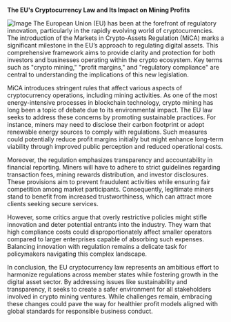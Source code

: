 **The EU's Cryptocurrency Law and Its Impact on Mining Profits**


![Image](https://github.com/user-attachments/assets/31692037-0104-4703-abd1-696b6a7dd41b)
The European Union (EU) has been at the forefront of regulatory innovation, particularly in the rapidly evolving world of cryptocurrencies. The introduction of the Markets in Crypto-Assets Regulation (MiCA) marks a significant milestone in the EU’s approach to regulating digital assets. This comprehensive framework aims to provide clarity and protection for both investors and businesses operating within the crypto ecosystem. Key terms such as "crypto mining," "profit margins," and "regulatory compliance" are central to understanding the implications of this new legislation.

MiCA introduces stringent rules that affect various aspects of cryptocurrency operations, including mining activities. As one of the most energy-intensive processes in blockchain technology, crypto mining has long been a topic of debate due to its environmental impact. The EU law seeks to address these concerns by promoting sustainable practices. For instance, miners may need to disclose their carbon footprint or adopt renewable energy sources to comply with regulations. Such measures could potentially reduce profit margins initially but might enhance long-term viability through improved public perception and reduced operational costs.

Moreover, the regulation emphasizes transparency and accountability in financial reporting. Miners will have to adhere to strict guidelines regarding transaction fees, mining rewards distribution, and investor disclosures. These provisions aim to prevent fraudulent activities while ensuring fair competition among market participants. Consequently, legitimate miners stand to benefit from increased trustworthiness, which can attract more clients seeking secure services.

However, some critics argue that overly restrictive policies might stifle innovation and deter potential entrants into the industry. They warn that high compliance costs could disproportionately affect smaller operators compared to larger enterprises capable of absorbing such expenses. Balancing innovation with regulation remains a delicate task for policymakers navigating this complex landscape.

In conclusion, the EU cryptocurrency law represents an ambitious effort to harmonize regulations across member states while fostering growth in the digital asset sector. By addressing issues like sustainability and transparency, it seeks to create a safer environment for all stakeholders involved in crypto mining ventures. While challenges remain, embracing these changes could pave the way for healthier profit models aligned with global standards for responsible business conduct.